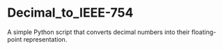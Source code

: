 # Decimal_to_IEEE-754
A simple Python script that converts decimal numbers into their floating-point representation.
